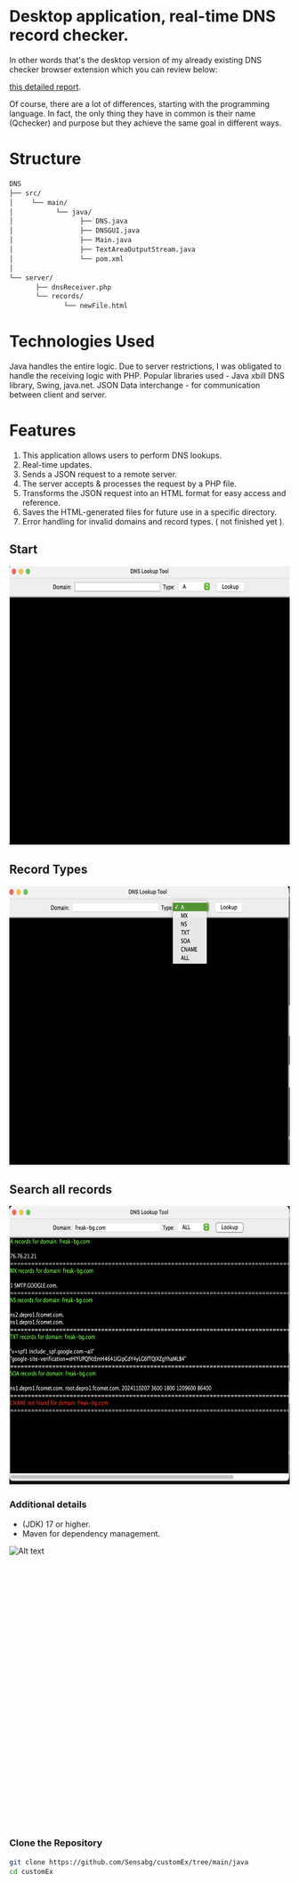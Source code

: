 # Desktop application, real-time DNS record checker.

In other words that's the desktop version of my already existing DNS checker browser extension which you can review below:

 [this detailed report](https://github.com/Sensabg/DNS-Qchecker/).

Of course, there are a lot of differences, starting with the programming language. 
In fact, the only thing they have in common is their name (Qchecker) and purpose but they achieve the same goal in different ways.

# Structure 

```sh
DNS
├── src/  
│ㅤㅤㅤ└── main/        
│ㅤㅤㅤㅤㅤㅤㅤ└── java/
│ㅤㅤㅤㅤㅤㅤㅤ      ├── DNS.java       
│ㅤㅤㅤㅤㅤㅤㅤ      ├── DNSGUI.java    
│ㅤㅤㅤㅤㅤㅤㅤ      ├── Main.java
│ㅤㅤㅤㅤㅤㅤㅤ      ├── TextAreaOutputStream.java
│ㅤㅤㅤㅤㅤㅤㅤ      └── pom.xml
│
└── server/           
ㅤㅤㅤ  ├── dnsReceiver.php 
ㅤㅤㅤ  └── records/    
ㅤㅤㅤㅤㅤㅤㅤ   └── newFile.html
```

# Technologies Used

Java handles the entire logic.
Due to server restrictions, I was obligated to handle the receiving logic with PHP.
Popular libraries used - Java xbill DNS library, Swing, java.net.
JSON Data interchange - for communication between client and server.

# Features

1. This application allows users to perform DNS lookups.
2. Real-time updates.
3. Sends a JSON request to a remote server.
4. The server accepts & processes the request by a PHP file.
5. Transforms the JSON request into an HTML format for easy access and reference.
6. Saves the HTML-generated files for future use in a specific directory.
7. Error handling for invalid domains and record types. ( not finished yet ).

## Start

<img src = "media/StartGUI.png" alt="Alt text" title="Optional title" style="display: inline-block; margin: auto; width: 600px; height: 500px;">

## Record Types

<img src="media/recordTYPE.png" alt="Alt text" title="Optional title" style="display: inline-block; margin: auto; width: 600px; height: 500px;">

## Search all records

<img src = "media/Allrecordsexample.png" alt="Alt text" title="Optional title" style="display: inline-block; margin: auto; width: 600px; height: 500px;">

### Additional details

- (JDK) 17 or higher.
- Maven for dependency management.

<img src="https://i.giphy.com/media/v1.Y2lkPTc5MGI3NjExaWY3MTF3bDYycDk4dWlwbG11cThqdXh4aHpveTVjdHFndHZobmNsNSZlcD12MV9pbnRlcm5hbF9naWZfYnlfaWQmY3Q9Zw/XwWtfxSp4DZs6zdTme/giphy.gif" alt="Alt text" title="Optional title" style="display: inline-block; margin: auto; width: 750px; height: 500px;">

### Clone the Repository

```bash
git clone https://github.com/Sensabg/customEx/tree/main/java
cd customEx
```
